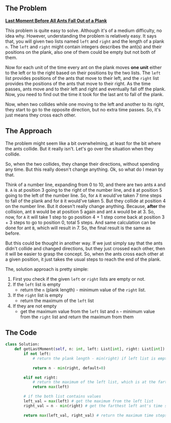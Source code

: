 ## The Problem

**[Last Moment Before All Ants Fall Out of a Plank](https://leetcode.com/problems/last-moment-before-all-ants-fall-out-of-a-plank/description/?source=submission-noac)**

This problem is quite easy to solve. Although it's of a medium difficulty, no idea why. However, understanding the problem is relatively easy. It says that, you will given two lists named `left` and `right` and the length of a plank `n`. The `left` and `right` might contain integers describes the ant(s) and their positions on the plank, also one of them could be empty but not both of them. 

Now for each unit of the time every ant on the plank moves **one unit** either to the left or to the right based on their positions by the two lists. The `left` list provides positions of the ants that move to their left, and the `right` list provides the positions of the ants that move to their right. As the time passes, ants move and to their left and right and eventually fall off the plank. Now, you need to find out the time it took for the last ant to fall of the plank. 

Now, when two collides while one moving to the left and another to its right, they start to go to the opposite direction, but no extra time passes. So, it's just means they cross each other. 

## The Approach
The problem might seem like a bit overwhelming, at least for the bit where the ants collide. But it really isn't. Let's go over the situation when they collide.

So, when the two collides, they change their directions, without spending any time. But this really doesn't change anything. Ok, so what do I mean by that.

Think of a number line, expanding from 0 to 10, and there are two ants `A` and `B`. `A` is at position 3 going to the right of the number line, and `B` at position 5 going to the left of the number line. So, for `A` it would've taken 7 time steps to fall of the plank and for `B` it would've taken 5. But they collide at position 4 on the number line. But it doesn't really change anything. Because, **after** the collision, ant `B` would be at position 5 again and ant `A` would be at 3. So, now, for `A` it will take 1 step to go position 4 + 1 step come back at position 3 + 3 steps to go to position 0, total 5 steps. And same calculation can be done for ant `B`, which will result in 7. So, the final result is the same as before.

But this could be thought in another way. If we just simply say that the ants didn't collide and changed directions, but they just crossed each other, then it will be easier to grasp the concept. So, when the ants cross each other at a given position, it just takes the usual steps to reach the end of the plank.

The, solution approach is pretty simple:

1. First you check if the given `left` or `right` lists are empty or not.
2. If the `left` list is empty
    * return the `n` (plank length) - minimum value of the `right` list. 
3. If the `right` list is empty
    * return the maximum of the `left` list
4. If they are not empty
    * get the maximum value from the `left` list and `n` - minimum value from the `right` list and return the maximum from them


## The Code

```python
class Solution:
    def getLastMoment(self, n: int, left: List[int], right: List[int]) -> int:
        if not left: 
            # return the plank length - min(right) if left list is empty. Because we subtract the total length of the plank from the ant who is at farthest to the left. Remember these ants are moving to the right side of the plank
            
            return n - min(right, default=0) 
            
        elif not right: 
            # return the maximum of the left list, which is at the farthest to the right. Remember these ants are moving to the left side of the plank
            return max(left) 
        
        # if the both list contains values
        left_val = max(left) # get the maximum from the left list
        right_val = n - min(right) # get the farthest left ant's time steps value
        
        return max(left_val, right_val) # return the maximum time steps
```